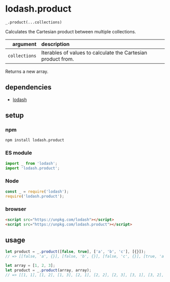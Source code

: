 # lodash.product

`_.product(...collections)`

Calculates the Cartesian product between multiple collections.

| argument | description |
| ---: | :--- |
| `collections` | Iterables of values to calculate the Cartesian product from. |

Returns a new array.

## dependencies

- [lodash](https://github.com/lodash/lodash)

## setup

### npm

```shell
npm install lodash.product
```

### ES module

```javascript
import _ from 'lodash';
import 'lodash.product';
```

### Node

```javascript
const _ = require('lodash');
require('lodash.product');
```

### browser

```html
<script src="https://unpkg.com/lodash"></script>
<script src="https://unpkg.com/lodash.product"></script>
```

## usage

```javascript
let product = _.product([false, true], ['a', 'b', 'c'], [{}]);
// => [[false, 'a', {}], [false, 'b', {}], [false, 'c', {}], [true, 'a', {}], [true, 'b', {}], [true, 'c', {}]]
```

```javascript
let array = [1, 2, 3];
let product = _.product(array, array);
// => [[1, 1], [1, 2], [1, 3], [2, 1], [2, 2], [2, 3], [3, 1], [3, 2], [3, 3]]
```

